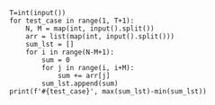     T=int(input())
    for test_case in range(1, T+1):
        N, M = map(int, input().split())
        arr = list(map(int, input().split()))
        sum_lst = []
        for i in range(N-M+1):
            sum = 0
            for j in range(i, i+M):
                sum += arr[j]
            sum_lst.append(sum)
    print(f'#{test_case}', max(sum_lst)-min(sum_lst))


